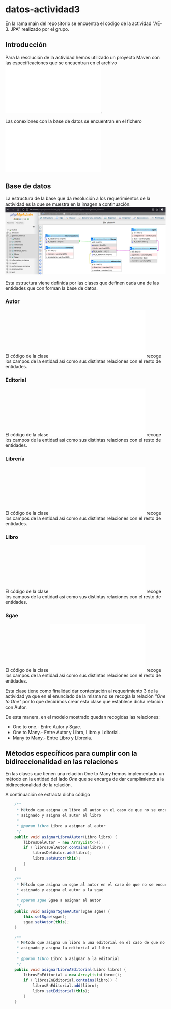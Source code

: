 # datos-actividad3

En la rama main del repositorio se encuentra el código de la actividad "AE-3. JPA" realizado por el grupo.

## Introducción
Para la resolución de la actividad hemos utilizado un proyecto Maven con las especificaciones que se encuentran en el archivo ![pom](/Actividad3/pom.xml).

Las conexiones con la base de datos se encuentran en el fichero ![persistence.xml](/Actividad3/src/main/resources/META-INF/persistence.xml)

## Base de datos
La estructura de la base que da resolución a los requerimientos de la actividad es la que se muestra en la imagen a continuación. ![](/Actividad3/images/bbdd.png)

Esta estructura viene definida por las clases que definen cada una de las entidades que con forman la base de datos.

### Autor
El código de la clase ![Autor](Actividad3/src/main/java/modelo/entidad/Autor.java) recoge los campos de la entidad así como sus distintas relaciones con el resto de entidades.

### Editorial
El código de la clase ![Editorial](Actividad3/src/main/java/modelo/entidad/Editorial.java) recoge los campos de la entidad así como sus distintas relaciones con el resto de entidades.

### Librería
El código de la clase ![Libreria](Actividad3/src/main/java/modelo/entidad/Libreria.java) recoge los campos de la entidad así como sus distintas relaciones con el resto de entidades.

### Libro
El código de la clase ![Libro](Actividad3/src/main/java/modelo/entidad/Libro.java) recoge los campos de la entidad así como sus distintas relaciones con el resto de entidades.

### Sgae
El código de la clase ![Sgae](Actividad3/src/main/java/modelo/entidad/Sgae.java) recoge los campos de la entidad así como sus distintas relaciones con el resto de entidades.

Esta clase tiene como finalidad dar contestación al requerimiento 3 de la actividad ya que en el enunciado de la misma no se recogía la relación *"One to One"* por lo que decidimos crear esta clase que establece dicha relación con Autor.

De esta manera, en el modelo mostrado quedan recogidas las relaciones:
- One to one.- Entre Autor y Sgae.
- One to Many.- Entre Autor y Libro, Libro y Lditorial.
- Many to Many.- Entre Libro y Libreria.

## Métodos específicos para cumplir con la bidireccionalidad en las relaciones
En las clases que tienen una relación One to Many hemos implementado un método en la entidad del lado *One* que se encarga de dar cumplimiento a la bidireccionalidad de la relación.

A continuación se extracta dicho código

```java
	/**
	 * Método que asigna un libro al autor en el caso de que no se encuentre ya
	 * asignado y asigna el autor al libro
	 * 
	 * @param libro Libro a asignar al autor
	 */
	public void asignarLibroAAutor(Libro libro) {
		librosDelAutor = new ArrayList<>();
		if (!librosDelAutor.contains(libro)) {
			librosDelAutor.add(libro);
			libro.setAutor(this);
		}
	}

```

```java
	/**
	 * Método que asigna un sgae al autor en el caso de que no se encuentre ya
	 * asignado y asigna el autor a la sgae
	 * 
	 * @param sgae Sgae a asignar al autor
	 */
	public void asignarSgaeAAutor(Sgae sgae) {
		this.setSgae(sgae);
		sgae.setAutor(this);
	}

```

```java
	/**
	 * Método que asigna un libro a una editorial en el caso de que no se encuentre ya
	 * asignado y asigna la editorial al libro
	 * 
	 * @param libro Libro a asignar a la editorial
	 */
	public void asignarLibroAEditorial(Libro libro) {
		librosEnEditorial = new ArrayList<Libro>();
		if (!librosEnEditorial.contains(libro)) {
			librosEnEditorial.add(libro);
			libro.setEditorial(this);
		}
	}
  ```

